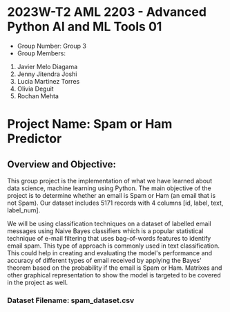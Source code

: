 # 2023W-T2 AML 2203 - Advanced Python AI and ML Tools 01
* Group Number: Group 3
* Group Members:
1. Javier Melo Diagama
2. Jenny Jitendra Joshi
3. Lucia Martinez Torres
4. Olivia Deguit
5. Rochan Mehta

# Project Name: Spam or Ham Predictor
## Overview and Objective:
This group project is the implementation of what we have learned about data science, machine learning using Python. The main objective of the project is to determine whether an email is Spam or Ham (an email that is not Spam). Our dataset includes 5171 records with 4 columns [id, label, text, label_num].

We will be using classification techniques on a dataset of labelled email messages using Naive Bayes classifiers which is a popular statistical technique of e-mail filtering that uses bag-of-words features to identify email spam. This type of approach is commonly used in text classification. This could help in creating and evaluating the model's performance and accuracy of different types of email received by applying the Bayes' theorem based on the probability if the email is Spam or Ham. Matrixes and other graphical representation to show the model is targeted to be covered in the project as well.
    
### Dataset Filename: spam_dataset.csv
